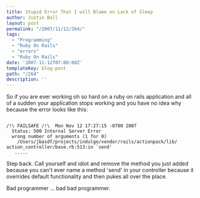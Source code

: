 ```yaml
---
title: Stupid Error That I will Blame on Lack of Sleep
author: Justin Ball
layout: post
permalink: "/2007/11/12/264/"
tags:
  - "Programming"
  - "Ruby On Rails"
  - "errors"
  - "Ruby On Rails"
date: '2007-11-12T07:00:00Z'
templateKey: blog-post
path: "/264"
description: ''
---
```


So if you are ever working oh so hard on a ruby on rails application and all of a sudden your application stops working and you have no idea why because the error looks like this:

<pre><code class="ruby">
/!\ FAILSAFE /!\  Mon Nov 12 17:27:15 -0700 2007
  Status: 500 Internal Server Error
  wrong number of arguments (1 for 0)
    /Users/jbasdf/projects/indulge/vendor/rails/actionpack/lib/
action_controller/base.rb:513:in `send'
   .....
</pre></code>

Step back.  Call yourself and idiot and remove the method you just added because you can't ever name a method 'send' in your controller because it overrides default functionality and then pukes all over the place.

Bad programmer ... bad bad programmer.
